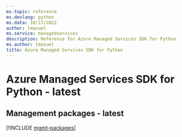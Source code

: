 ```yaml
---
ms.topic: reference
ms.devlang: python
ms.data: 10/17/2022
author: lmazuel
ms.service: managedservices
description: Reference for Azure Managed Services SDK for Python
ms.author: lmazuel
title: Azure Managed Services SDK for Python
---
```

# Azure Managed Services SDK for Python - latest

## Management packages - latest
[!INCLUDE [mgmt-packages](managed-services-mgmt-index.md)]